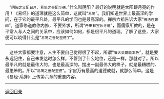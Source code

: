 &emsp;“``阴阳之义配日月，易简之善配至德。``”什么叫阴阳？最好的说明就是太阳跟月亮的作用！《易经》的道理就是这么简单，这就叫“``易简``”。我们知道世界上最高深的学问，在于它的最平凡处，最平凡的学问也是最高深的。禅宗六祖告诉大家“``佛法在世间``”。道家修道教你内修，不要外求，所谓“``丹田有宝休寻道``”，而儒家所教的，是在平常人与人之间的关系中，应该如何如何，都是很平凡的道理。了解了这些，大家便可以晓得什么是“``易简之善配至德了``”。
___
&emsp;这些大家都要注意，人生不要自己觉得很了不起，所谓“``唯大英雄能本色``”，就是要永远记住，自己未发达时怎么样，不管到了什么地位，还是一样，那就对了。所以最平凡的就是最伟大的，也是最高深的。摆出一副最伟大的样子，就是最糟糕的、最愚笨的。所以“``易简之善配至德``”。宇宙万有最高的道德成就，就那么简单。这是《易经·系辞》上传第六章的重要内容。
___
[返回目录](../../../master/README.md#目录)